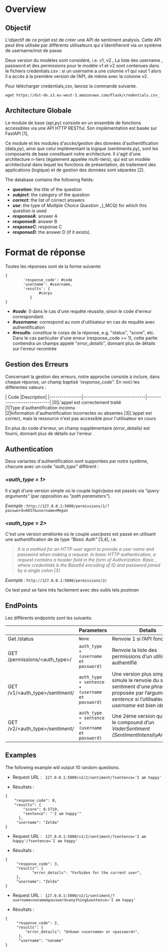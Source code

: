 ﻿

# Overview

## Objectif

L'objectif de ce projet est de créer une API de sentiment analysis. Cette API peut être utilisée par différents utilisateurs qui s’identifieront via un système de username/mot de passe

Deux version du modèles sont considéré, i.e. v1, v2 , La liste des username , password et des permissions pour le modèle v1 et v2 sont contenues dans le fichiers credentials.csv : si un username a une colonne v1 qui vaut 1 alors il a accès à la première version de l’API, de même avec la colonne v2.

Pour télécharger credentials,csv, lancez la commande suivante.

```
wget https://dst-de.s3.eu-west-3.amazonaws.com/Flask/credentials.csv_
```


## Architecture Globale


Le module de base (api,py) consiste en un ensemble de fonctions accessibles via une API HTTP RESTful. Son implémentation est basée sur FastAPI [1],

Ce module et les modules d'accès/gestion des données d'authentification (data,py), ainsi que celui implémentant la logique (sentiments.py), sont les composants de base constituant notre architecture. Il s'agit d'une architecture n-tiers (également appelée multi-tiers), qui est un modèle architectural dans lequel les fonctions de présentation, de traitement des applications (logique) et de gestion des données sont séparées [2].



The database contains the following fields:
   - _**question**_: the title of the question
  - _**subject**_: the category of the question
   - _**correct**_: the list of correct answers
  -  _**use**_: the type of _Multiple Choice_ _Question_ _(_MCQ) for which this question is used
- _**responseA**_: answer A
- _**responseB**_: answer B
- _**responseC**_: response C
- _**responseD**_: the answer D (if it exists).

# Format de réponse
Toutes les réponses sont de la forme suivante:

```
{
        'response_code': #code
        'username': #username, 
        'results': {
               #corps
           }
}
```

- _**#code**_: 0 dans le cas d'une requête réussite, sinon le code d'erreur correspondant.
- _**#username**_: correspond au nom d'utilisateur en cas de requête avec authentification
- _**#results**_: constitue le corps de la réponse, e.g. "status", "score", etc. Dans le cas particulier d'une erreur (response_code >= 1), cette partie contiendra un champs appelé "_error_details_", 
donnant plus de détails sur l'erreur recontrée

## Gestion des Erreurs
Concernant la gestion des erreurs, notre approche consiste à inclure, dans chaque réponse, un champ baptisé _'response_code"._ En voici les différentes valeurs :

|   Code             |Description|
|----------------|-------------------------------|-----------------------------|
|0|L'appel est correctement traité           
|1|Type d'authentification inconnu          
|2|Information d'authentification incorrectes ou absentes
|3|L’appel est correct, mais la ressource n'est pas accessible pour l'utilisateur en cours

En plus du code d'erreur, un champ supplémentaire _(error_details)_ est fourni, donnant plus de détails sur l'erreur .

## Authentication
Deux variantes d'authentification sont supportées par notre système, chacune avec un code _"auth_type"_ différent :

### _**<auth_type = 1>**_
Il s'agit d'une version simple où le couple _login/pass_ est passés via _"query arguments"_ (par opposition au _"path parameters"_).

_Exemple :_ ```http://127.0.0.1:5000/permissions/1/?password=6837&username=Megan```

### _**<auth_type = 2>**_
C'est une version améliorée où le couple _user/pass_ est passé en utilisant une authentification de de type _"Basic Auth"_ [3,4], i.e.

>_It is a method for an HTTP user agent to provide a user name and password when making a request. In basic HTTP authentication, a request contains a header field in the form of Authorization: Basic <credentials>, where credentials is the Base64 encoding of ID and password joined by a single colon [3]_


_Exemple :_ ```http://127.0.0.1:5000/permissions/2/```

Ce test peut se faire très facilement avec des outils tels _postman_

## EndPoints
Les différents endpoints sont les suivants:

|                |Parameters                          |Details                         |
|----------------|-------------------------------|-----------------------------|
|Get /status|`None`|Renvoie 1 si l’API fonctionne.|
|GET /permissions/<auth_type>/|`auth_type + (username et password)`|Renvoie la liste des permissions d’un utilisateur authentifié            |
|GET /v1/<auth_type>/sentiment/         |`auth_type + sentence + (username et password)`            |Une version plus simple qui simule le renvoie du score de sentiment d'une phrase proposée par l’argument _sentence_ si l’utilisateur _username_ est bien identifié.            |
|GET /v2/<auth_type>/sentiment/|`auth_type + sentence + (username et password)`            |Une 2éme version qui renvoie le compound d’un _VaderSentiment_ _(SentimentIntensityAnalyzer()_.   

## Examples

The following example will output 10 random questions.
- Request URL :  ``` 127.0.0.1:5000/v2/2/sentiment/?sentence='I am happy'``` 

- Résultats : 

``` 
{
    "response_code": 0,
    "results": {
        "score": 0.5719,
        "sentence": "'I am happy'"
      },
     "username": "Zelda"
}
```

- Request URL :  ``` 127.0.0.1:5000/v1/2/sentiment/?sentence='I am happy'/?sentence='I am happy'``` 

- Résultats : 

``` 
{
     "response_code": 3,
     "results": {
            "error_details": "Forbiden for the current user",
     },
     "username": "Zelda"
}
```

- Request URL :  ``` 127.0.0.1:5000/v2/1/sentiment/?username=noname&password=anything&sentence='I am happy'``` 

- Résultats : 

``` 
{
     "response_code": 2,
     "results": {
         "error_details": "Unkown <username> or <password>",
      },
      "username": "noname"
}
```



